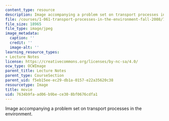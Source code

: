 ```yaml
---
content_type: resource
description: Image accompanying a problem set on transport processes in the environment.
file: /courses/1-061-transport-processes-in-the-environment-fall-2008/7634b9faad06b9bece308bf0676cdfa1_movie.jpg
file_size: 18965
file_type: image/jpeg
image_metadata:
  caption: ''
  credit: ''
  image-alt: ''
learning_resource_types:
- Lecture Notes
license: https://creativecommons.org/licenses/by-nc-sa/4.0/
ocw_type: OCWImage
parent_title: Lecture Notes
parent_type: CourseSection
parent_uid: f5eb15ee-ec29-db1a-0157-e22a35620c38
resourcetype: Image
title: movie
uid: 7634b9fa-ad06-b9be-ce30-8bf0676cdfa1
---
```

Image accompanying a problem set on transport processes in the environment.